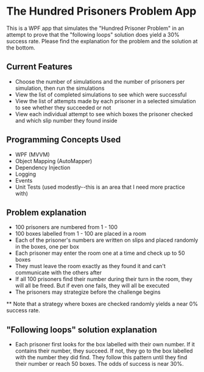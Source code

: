 # The Hundred Prisoners Problem App

This is a WPF app that simulates the "Hundred Prisoner Problem" in an attempt to prove that the "following loops" solution does yield a 30% success rate.
Please find the explanation for the problem and the solution at the bottom.


## Current Features
- Choose the number of simulations and the number of prisoners per simulation, then run the simulations
- View the list of completed simulations to see which were successful
- View the list of attempts made by each prisoner in a selected simulation to see whether they succeeded or not
- View each individual attempt to see which boxes the prisoner checked and which slip number they found inside


## Programming Concepts Used
- WPF (MVVM)
- Object Mapping (AutoMapper)
- Dependency Injection
- Logging
- Events
- Unit Tests (used modestly--this is an area that I need more practice with)


## Problem explanation

- 100 prisoners are numbered from 1 - 100
- 100 boxes labelled from 1 - 100 are placed in a room
- Each of the prisoner's numbers are written on slips and placed randomly in the boxes, one per box
- Each prisoner may enter the room one at a time and check up to 50 boxes
- They must leave the room exactly as they found it and can't communicate with the others after
- If all 100 prisoners find their number during their turn in the room, they will all be freed. But if even one fails, they will all be executed
- The prisoners may strategize before the challenge begins

** Note that a strategy where boxes are checked randomly yields a near 0% success rate.


## "Following loops" solution explanation

- Each prisoner first looks for the box labelled with their own number. If it contains their number, they succeed. If not, they go to the box labelled with the number they did find. They follow this pattern until they find their number or reach 50 boxes. The odds of success is near 30%.
